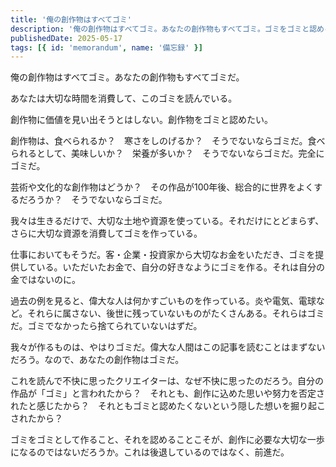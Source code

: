 ```yaml
---
title: '俺の創作物はすべてゴミ'
description: '俺の創作物はすべてゴミ。あなたの創作物もすべてゴミ。ゴミをゴミと認める大切な一歩と向き合いたい。'
publishedDate: 2025-05-17
tags: [{ id: 'memorandum', name: '備忘録' }]
---
```


俺の創作物はすべてゴミ。あなたの創作物もすべてゴミだ。

あなたは大切な時間を消費して、このゴミを読んでいる。

創作物に価値を見い出そうとはしない。創作物をゴミと認めたい。

創作物は、食べられるか？　寒さをしのげるか？　そうでないならゴミだ。食べられるとして、美味しいか？　栄養が多いか？　そうでないならゴミだ。完全にゴミだ。

芸術や文化的な創作物はどうか？　その作品が100年後、総合的に世界をよくするだろうか？　そうでないならゴミだ。

我々は生きるだけで、大切な土地や資源を使っている。それだけにとどまらず、さらに大切な資源を消費してゴミを作っている。

仕事においてもそうだ。客・企業・投資家から大切なお金をいただき、ゴミを提供している。いただいたお金で、自分の好きなようにゴミを作る。それは自分の金ではないのに。

過去の例を見ると、偉大な人は何かすごいものを作っている。炎や電気、電球など。それらに属さない、後世に残っていないものがたくさんある。それらはゴミだ。ゴミでなかったら捨てられていないはずだ。

我々が作るものは、やはりゴミだ。偉大な人間はこの記事を読むことはまずないだろう。なので、あなたの創作物はゴミだ。

これを読んで不快に思ったクリエイターは、なぜ不快に思ったのだろう。自分の作品が「ゴミ」と言われたから？　それとも、創作に込めた思いや努力を否定されたと感じたから？　それともゴミと認めたくないという隠した想いを掘り起こされたから？

ゴミをゴミとして作ること、それを認めることこそが、創作に必要な大切な一歩になるのではないだろうか。これは後退しているのではなく、前進だ。
